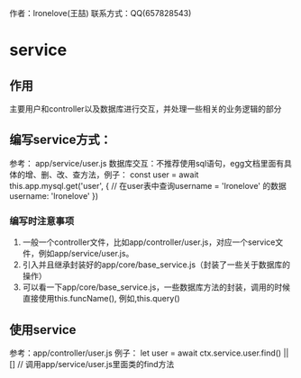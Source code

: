 作者：lronelove(王喆)
联系方式：QQ(657828543)


# service
## 作用
主要用户和controller以及数据库进行交互，并处理一些相关的业务逻辑的部分

## 编写service方式：
参考： app/service/user.js
数据库交互：不推荐使用sql语句，egg文档里面有具体的增、删、改、查方法，例子：
 const user = await this.app.mysql.get('user', { // 在user表中查询username = 'lronelove' 的数据
      username: 'lronelove'
 })

### 编写时注意事项
1. 一般一个controller文件，比如app/controller/user.js，对应一个service文件，例如app/service/user.js。
2. 引入并且继承封装好的app/core/base_service.js（封装了一些关于数据库的操作）
3. 可以看一下app/core/base_service.js，一些数据库方法的封装，调用的时候直接使用this.funcName(), 例如,this.query() 

## 使用service
参考：app/controller/user.js
例子： let user = await ctx.service.user.find() || []    // 调用app/service/user.js里面类的find方法 
 

